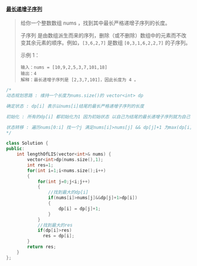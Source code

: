 #### [最长递增子序列](https://leetcode-cn.com/problems/longest-increasing-subsequence/)

> 给你一个整数数组 nums ，找到其中最长严格递增子序列的长度。
>
> 子序列 是由数组派生而来的序列，删除（或不删除）数组中的元素而不改变其余元素的顺序。例如，`[3,6,2,7]` 是数组 `[0,3,1,6,2,2,7]` 的子序列。
>
> 示例 1：
>
> ```
> 输入：nums = [10,9,2,5,3,7,101,18]
> 输出：4
> 解释：最长递增子序列是 [2,3,7,101]，因此长度为 4 。
> ```

```cpp
/*
动态规划思路 : 维持一个长度为nums.size()的 vector<int> dp

确定状态 : dp[i] 表示以nums[i]结尾的最长严格递增子序列的长度

初始化 : 所有的dp[i] 都初始化为1 因为初始状态 以自己为结尾的最长递增子序列就为自己 length=1

状态转移 : 遍历nums[0:i] 找一个j 满足nums[i]>nums[j] && dp[j]+1 为max(dp[i]) 
*/
```

```cpp
class Solution {
public:
    int lengthOfLIS(vector<int>& nums) {
        vector<int>dp(nums.size(),1);
        int res=1;
        for(int i=1;i<nums.size();i++)
        {
            for(int j=0;j<i;j++)
            {
                //找到最大的dp[i]
                if(nums[i]>nums[j]&&dp[j]+1>dp[i])
                {
                    dp[i] = dp[j]+1;
                }
            }
            //找到最大的res
            if(dp[i]>res)
              res = dp[i];
        }
        return res;
    }
};
```

